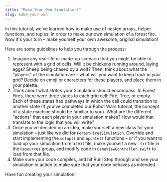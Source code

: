 ```yaml
---
title: "Make Your Own Simulation!"
slug: make-your-own
---
```


In this tutorial, we've learned how to make use of nested arrays, helper functions, and tuples, in order to make our own simulation of a forest fire. Now it's your turn – make yourself your own awesome, original simulation!

Here are some guidelines to help you through the process:

1. Imagine any real-life or made-up scenario that you might be able to represent with a grid of cells. Will it be chickens running around, laying eggs? Sheep being chased by a wolf? Then, think about what the "players" of the simulation are – what will you want to keep track in your grid? Decide on emoji or characters for these players, and place them in your palette.
2. Think about what _states_ your Simulation should encompass. In Forest Fires, there were three states to each grid cell: Fire, Tree, or empty. Each of these states had pathways in which the cell could transition to another state (If you've completed our Robot Wars tutorial, the concept of a state machine should be familiar to you). What are the different "actions" that each player in your simulation makes? How would that translate to the logic that you will write?
3. Once you've decided on an idea, make yourself a new class for your simulation – just like we did for `ForestFiresSimulation`. Override and start implementing the `setup()` and `update()` functions – or if you want to load up your simulation from a text file, make yourself a new `.txt` file in the `Resources` group, and modify code in `GameViewController.swift` to load from that file.
4. Make sure your code compiles, and hit Run! Step through and see your simulation in action to make sure that your code behaves as intended.

Have fun creating your simulation!
